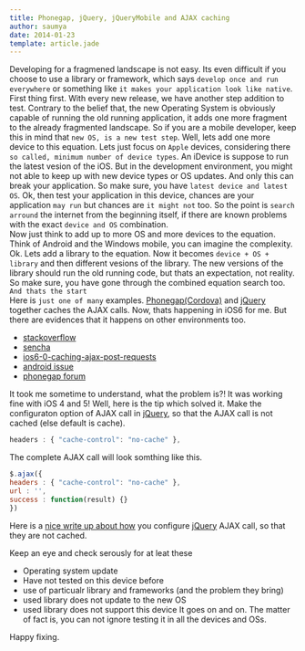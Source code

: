```yaml
---
title: Phonegap, jQuery, jQueryMobile and AJAX caching
author: saumya
date: 2014-01-23
template: article.jade
---
```



Developing for a fragmened landscape is not easy. Its even difficult if you choose to use a library or framework, which says `develop once and run everywhere` or something like `it makes your application look like native`.    
First thing first. With every new release, we have another step addition to test. Contrary to the belief that, the new Operating System is obviously capable of running the old running application, it adds one more fragment to the already fragmented landscape. So if you are a mobile developer, keep this in mind that `new OS, is a new test step`. Well, lets add one more device to this equation. Lets just focus on `Apple` devices, considering there `so called, minimum number of device types`. An iDevice is suppose to run the latest vesion of the iOS. But in the development environment, you might not able to keep up with new device types or OS updates. And only this can break your application. So make sure, you have `latest device and latest OS`. Ok, then test your application in this device, chances are your application `may run` but chances are `it might not` too. So the point is `search arround` the internet from the beginning itself, if there are known problems with the exact `device and OS` combination.<span class="more">           
Now just think to add up to more OS and more devices to the equation. Think of Android and the Windows mobile, you can imagine the complexity.
Ok. Lets add a library to the equation. Now it becomes `device + OS + library` and then different vesions of the library. The new versions of the library should run the old running code, but thats an expectation, not reality. So make sure, you have gone through the combined equation search too.     
`And thats the start`     
Here is `just one of many` examples. [Phonegap(Cordova)][1] and [jQuery][2] together caches the AJAX calls. Now, thats happening in iOS6 for me. But there are evidences that it happens on other  environments too.  
- [stackoverflow][4]
- [sencha][5]
- [ios6-0-caching-ajax-post-requests][6]
- [android issue][7]
- [phonegap forum][8]

It took me sometime to understand, what the problem is?! It was working fine with iOS 4 and 5! Well, here is the tip which solved it. Make the configuraton option of AJAX call in [jQuery][2], so that the AJAX call is not cached (else default is cache).
```javascript
headers : { "cache-control": "no-cache" },
```
The complete AJAX call will look somthing like this.
```javascript
$.ajax({
headers : { "cache-control": "no-cache" },
url : '',
success : function(result) {}
})
```     
Here is a [nice write up about how][6] you configure [jQuery][2] AJAX call, so that they are not cached.     

Keep an eye and check serously for at leat these     
- Operating system update
- Have not tested on this device before 
- use of particualr library and frameworks (and the problem they bring)
- used library does not update to the new OS
- used library does not support this device
It goes on and on. The matter of fact is, you can not ignore testing it in all the devices and OSs.

Happy fixing.      


[1]: http://cordova.com/
[2]: http://jquery.com/
[3]: http://jquerymobile.com/
[4]: http://stackoverflow.com/questions/12506897/is-safari-on-ios-6-caching-ajax-results
[5]: http://www.sencha.com/forum/showthread.php?244076-PhoneGap-and-iOS-6-Ajax-calls-weirdness
[6]: http://www.einternals.com/blog/web-development/ios6-0-caching-ajax-post-requests
[7]: http://www.grobmeier.de/android-does-not-fire-ajax-reqests-because-they-are-caches-ajax-requests-at-least-on-jquery-mobile-10072011.html#.UuE5CBC6bcs
[8]: http://community.phonegap.com/nitobi/topics/avoid_android_application_caching_on_ajax_calls_option_cache_false






